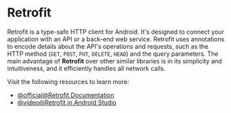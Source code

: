 # Retrofit

Retrofit is a type-safe HTTP client for Android. It's designed to connect your application with an API or a back-end web service. Retrofit uses annotations to encode details about the API's operations and requests, such as the HTTP method (`GET`, `POST`, `PUT`, `DELETE`, `HEAD`) and the query parameters. The main advantage of **Retrofit** over other similar libraries is in its simplicity and intuitiveness, and it efficiently handles all network calls.

Visit the following resources to learn more:

- [@official@Retrofit Documentation](https://square.github.io/retrofit/)
- [@video@Retrofit in Android Studio](https://www.youtube.com/watch?v=KJSBsRKqNwU)